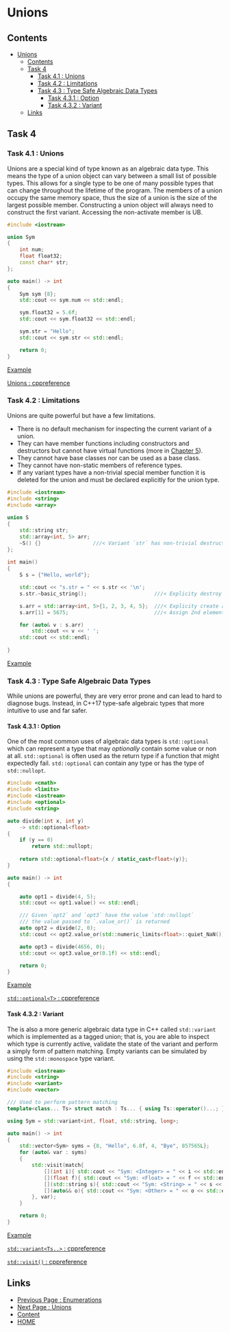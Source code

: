 # Unions

## Contents

- [Unions](#unions)
  - [Contents](#contents)
  - [Task 4](#task-4)
    - [Task 4.1 : Unions](#task-41--unions)
    - [Task 4.2 : Limitations](#task-42--limitations)
    - [Task 4.3 : Type Safe Algebraic Data Types](#task-43--type-safe-algebraic-data-types)
      - [Task 4.3.1 : Option](#task-431--option)
      - [Task 4.3.2 : Variant](#task-432--variant)
  - [Links](#links)

## Task 4

### Task 4.1 : Unions

Unions are a special kind of type known as an algebraic data type. This means the type of a union object can vary between a small list of possible types. This allows for a single type to be one of many possible types that can change throughout the lifetime of the program. The members of a union occupy the same memory space, thus the size of a union is the size of the largest possible member. Constructing a union object will always need to construct the first variant. Accessing the non-activate member is UB.

```cxx
#include <iostream>

union Sym
{
    int num;
    float float32;
    const char* str;
};

auto main() -> int
{
    Sym sym {8};
    std::cout << sym.num << std::endl;

    sym.float32 = 5.6f;
    std::cout << sym.float32 << std::endl;

    sym.str = "Hello";
    std::cout << sym.str << std::endl;

    return 0;
}
```

[Example](https://www.godbolt.org/z/zGeTs8ozn)

[Unions : cppreference](https://en.cppreference.com/w/cpp/language/union)

### Task 4.2 : Limitations

Unions are quite powerful but have a few limitations.

- There is no default mechanism for inspecting the current variant of a union.
- They can have member functions including constructors and destructors but cannot have virtual functions (more in [Chapter 5](/content/chapter5/README.md)).
- They cannot have base classes nor can be used as a base class.
- They cannot have non-static members of reference types.
- If any variant types have a non-trivial special member function it is deleted for the union and must be declared explicitly for the union type.

```cxx
#include <iostream>
#include <string>
#include <array>
 
union S
{
    std::string str;
    std::array<int, 5> arr;
    ~S() {}                 ///< Variant `str` has non-trivial destructor 
};
 
int main()
{
    S s = {"Hello, world"};

    std::cout << "s.str = " << s.str << '\n';
    s.str.~basic_string();                      ///< Explicity destroy string

    s.arr = std::array<int, 5>{1, 2, 3, 4, 5};  ///< Explicity create array
    s.arr[1] = 5675;                            ///< Assign 2nd element to 3

    for (auto& v : s.arr)
        std::cout << v << ' ';
    std::cout << std::endl;
    
}
```

[Example](https://www.godbolt.org/z/rqPz5hK45)

### Task 4.3 : Type Safe Algebraic Data Types

While unions are powerful, they are very error prone and can lead to hard to diagnose bugs. Instead, in C++17 type-safe algebraic types that more intuitive to use and far safer.

#### Task 4.3.1 : Option

One of the most common uses of algebraic data types is `std::optional` which can represent a type that may _optionally_ contain some value or non at all. `std::optional` is often used as the return type if a function that might expectedly fail. `std::optional` can contain any type or has the type of `std::nullopt`.

```cxx
#include <cmath>
#include <limits>
#include <iostream>
#include <optional>
#include <string>

auto divide(int x, int y)
    -> std::optional<float>
{
    if (y == 0)
        return std::nullopt;
    
    return std::optional<float>{x / static_cast<float>(y)};
}

auto main() -> int
{

    auto opt1 = divide(4, 5);
    std::cout << opt1.value() << std::endl;

    /// Given `opt2` and `opt3` have the value `std::nullopt`
    /// the value passed to `.value_or()` is returned
    auto opt2 = divide(2, 0);
    std::cout << opt2.value_or(std::numeric_limits<float>::quiet_NaN()) << std::endl;

    auto opt3 = divide(4656, 0);
    std::cout << opt3.value_or(0.1f) << std::endl;

    return 0;
}
```

[Example](https://www.godbolt.org/z/aGvnrYPzn)

[`std::optional<T>` : cppreference](https://en.cppreference.com/w/cpp/utility/optional)

#### Task 4.3.2 : Variant

The is also a more generic algebraic data type in C++ called `std::variant` which is implemented as a tagged union; that is, you are able to inspect which type is currently active, validate the state of the variant and perform a simply form of pattern matching. Empty variants can be simulated by using the `std::monospace` type variant.

```cxx
#include <iostream>
#include <string>
#include <variant>
#include <vector>

/// Used to perform pattern matching
template<class... Ts> struct match : Ts... { using Ts::operator()...; };

using Sym = std::variant<int, float, std::string, long>;

auto main() -> int
{
    std::vector<Sym> syms = {8, "Hello", 6.8f, 4, "Bye", 857565L};
    for (auto& var : syms)
    {
        std::visit(match{
            [](int i){ std::cout << "Sym: <Integer> = " << i << std::endl; },
            [](float f){ std::cout << "Sym: <Float> = " << f << std::endl; },
            [](std::string s){ std::cout << "Sym: <String> = " << s << std::endl; },
            [](auto&& o){ std::cout << "Sym: <Other> = " << o << std::endl; }
        }, var);
    }

    return 0;
}
```

[Example](https://www.godbolt.org/z/fzMKbjWW3)

[`std::variant<Ts..>` : cppreference](https://en.cppreference.com/w/cpp/utility/variant)

[`std::visit()` : cppreference](https://en.cppreference.com/w/cpp/utility/variant/visit)

## Links

- [Previous Page : Enumerations](/content/chapter4/tasks/enums.md)
- [Next Page : Unions](/content/chapter4/tasks/structs.md)
- [Content](/content/README.md)
- [HOME](/README.md)
